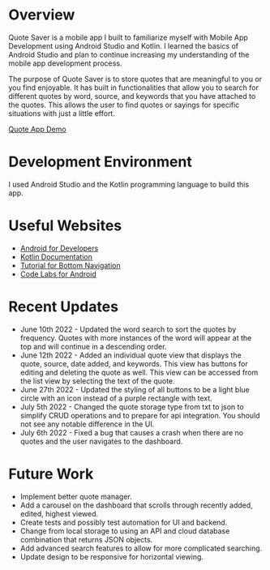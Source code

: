 # Overview

Quote Saver is a mobile app I built to familiarize myself with Mobile App Development using Android Studio and Kotlin. I learned the basics of Android Studio and plan to continue increasing my understanding of the mobile app development process.

The purpose of Quote Saver is to store quotes that are meaningful to you or you find enjoyable. It has built in functionalities that allow you to search for different quotes by word, source, and keywords that you have attached to the quotes. This allows the user to find quotes or sayings for specific situations with just a little effort.

[Quote App Demo](https://youtu.be/CEf7HeUk2HE)

# Development Environment

I used Android Studio and the Kotlin programming language to build this app.

# Useful Websites

* [Android for Developers](https://developer.android.com/)
* [Kotlin Documentation](https://kotlinlang.org/docs/home.html)
* [Tutorial for Bottom Navigation](https://www.youtube.com/watch?v=v8MbOjBCu0o&ab_channel=CodeWithMazn)
* [Code Labs for Android](https://codelabs.developers.google.com/?cat=Android)

# Recent Updates

* June 10th 2022 - Updated the word search to sort the quotes by frequency. Quotes with more instances of the word will appear at the top and will continue in a descending order.
* June 12th 2022 - Added an individual quote view that displays the quote, source, date added, and keywords. This view has buttons for editing and deleting the quote as well. This view can be accessed from the list view by selecting the text of the quote.
* June 27th 2022 - Updated the styling of all buttons to be a light blue circle with an icon instead of a purple rectangle with text.
* July 5th 2022 - Changed the quote storage type from txt to json to simplify CRUD operations and to prepare for api integration. You should not see any notable difference in the UI.
* July 6th 2022 - Fixed a bug that causes a crash when there are no quotes and the user navigates to the dashboard.

# Future Work

* Implement better quote manager.
* Add a carousel on the dashboard that scrolls through recently added, edited, highest viewed.
* Create tests and possibly test automation for UI and backend.
* Change from local storage to using an API and cloud database combination that returns JSON objects.
* Add advanced search features to allow for more complicated searching.
* Update design to be responsive for horizontal viewing.
